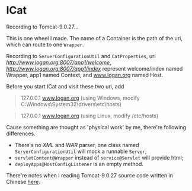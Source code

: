 # ICat

Recording to Tomcat-9.0.27...

This is one wheel I made. The name of a Container is the path of the uri, which can route to one ```Wrapper```.
 
Recording to ```ServerConfigurationUtil``` and ```CatProperties```, uri *http://www.logan.org:8007/app1/welcome*, *http://www.logan.org:8007/app1/index* represent welcome/index named Wrapper, app1 named Context, and www.logan.org named Host. 

Before you start ICat and visit these two uri, add

> 127.0.0.1 www.logan.org (using Windows, modify C:\Windows\System32\drivers\etc\hosts)

> 127.0.0.1 www.logan.org (using Linux, modify /etc/hosts)

Cause something are thought as 'physical work' by me, there're following differences.

- There's no *XML* and *WAR* parser, one class named ```ServerConfigurationUtil``` will mock a runnable ```Server```;
- ```servletContent@Wrapper``` instead of ```service@Servlet``` will provide html;
- ```deployApps@HostConfigListener``` is an empty method.

There're notes when I reading Tomcat-9.0.27 source code written in Chinese [here](https://www.cnblogs.com/Logan12138/).
 
